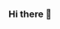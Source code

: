 ### Hi there 👋

<!--
**Sinchana-SH/Sinchana-SH** is a ✨ _special_ ✨ repository because its `README.md` (this file) appears on your GitHub profile.

Here are some ideas to get you started:
![GIG](https://user-images.githubusercontent.com/116704673/220570954-ef18a5a9-2f0e-4c14-96bb-c3eaf3a45cf8.jpg)


- 🔭 I’m currently pursuing B.E in Robotics and Artificial Intelligence@NMAMIT
- 🌱 Blockchain ,Web dev, Robotics and AI-ML enthusiast
- 👯 Exploring new things 
       
  💻## **TECHZ**
   
 ######Languages
 ![image](https://user-images.githubusercontent.com/116704673/220575989-f83bbca6-56ab-448c-9677-dbb3682ae5e2.png) ![image](https://user-images.githubusercontent.com/116704673/220576101-71db229e-1780-4bbd-8753-2ce20933b99c.png)  ![image](https://user-images.githubusercontent.com/116704673/220576235-02fe15ed-14f3-413f-a15a-124fb4258d85.png) ![image](https://user-images.githubusercontent.com/116704673/220576369-04b84142-a8cb-4ead-acd9-abc34fe9aaeb.png)

######Frameworks,Libraries & Dataframes
![image](https://user-images.githubusercontent.com/116704673/220576972-e17651f5-5528-4e93-85ac-beae9e7537a8.png) 




       

